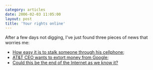 ```yaml
---
category: articles
date: 2006-02-03 11:05:00
layout: post
title: 'Your rights online'
---
```


<p>After a few days not digging, I've just found three pieces of news that worries me:</p>

<ul>
  <li><a href="http://technology.guardian.co.uk/news/story/0,,1699156,00.html">How easy it is to stalk someone through his cellphone</a>;</li>
  <li><a href="http://www.networkingpipeline.com/blog/archives/2006/01/att_free_ride_f.html">AT&amp;T CEO wants to extort money from Google</a>;</li>
  <li><a href="http://www.thenation.com/doc/20060213/chester">Could this be the end of the Internet as we know it?</a></li>
</ul>
